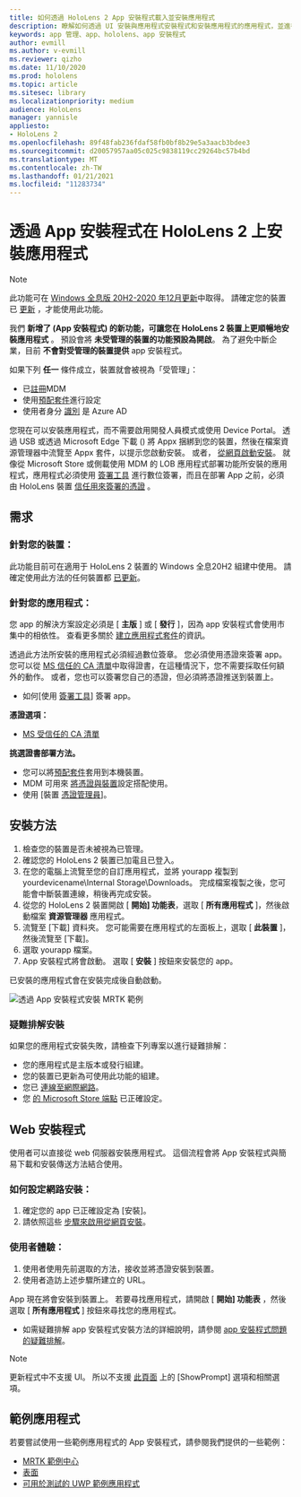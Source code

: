 ```yaml
---
title: 如何透過 HoloLens 2 App 安裝程式載入並安裝應用程式
description: 瞭解如何透過 UI 安裝與應用程式安裝程式和安裝應用程式的應用程式，並進行疑難排解。
keywords: app 管理、app、hololens、app 安裝程式
author: evmill
ms.author: v-evmill
ms.reviewer: qizho
ms.date: 11/10/2020
ms.prod: hololens
ms.topic: article
ms.sitesec: library
ms.localizationpriority: medium
audience: HoloLens
manager: yannisle
appliesto:
- HoloLens 2
ms.openlocfilehash: 89f48fab236fdaf58fb0bf8b29e5a3aacb3bdee3
ms.sourcegitcommit: d20057957aa05c025c9838119cc29264bc57b4bd
ms.translationtype: MT
ms.contentlocale: zh-TW
ms.lasthandoff: 01/21/2021
ms.locfileid: "11283734"
---
```

# 透過 App 安裝程式在 HoloLens 2 上安裝應用程式

> [!NOTE]
> 此功能可在 [Windows 全息版 20H2-2020 年12月更新](hololens-release-notes.md)中取得。 請確定您的裝置已 [更新](hololens-update-hololens.md) ，才能使用此功能。

我們 **新增了 (App 安裝程式) 的新功能，可讓您在 HoloLens 2 裝置上更順暢地安裝應用程式** 。 預設會將 **未受管理的裝置的功能預設為開啟**。 為了避免中斷企業，目前 **不會對受管理的裝置提供** app 安裝程式。  

如果下列 **任一** 條件成立，裝置就會被視為「受管理」：

- 已[註冊](hololens-enroll-mdm.md)MDM
- 使用[預配套件](hololens-provisioning.md)進行設定
- 使用者身分 [識別](hololens-identity.md) 是 Azure AD

您現在可以安裝應用程式，而不需要啟用開發人員模式或使用 Device Portal。  透過 USB 或透過 Microsoft Edge 下載 () 將 Appx 捆綁到您的裝置，然後在檔案資源管理器中流覽至 Appx 套件，以提示您啟動安裝。  或者， [從網頁啟動安裝](https://docs.microsoft.com/windows/msix/app-installer/installing-windows10-apps-web)。  就像從 Microsoft Store 或側載使用 MDM 的 LOB 應用程式部署功能所安裝的應用程式，應用程式必須使用 [簽署工具](https://docs.microsoft.com/windows/win32/appxpkg/how-to-sign-a-package-using-signtool) 進行數位簽署，而且在部署 App 之前，必須由 HoloLens 裝置 [信任用來簽署的憑證](https://docs.microsoft.com/windows/win32/appxpkg/how-to-sign-a-package-using-signtool#security-considerations) 。

## 需求

### 針對您的裝置：

 此功能目前可在適用于 HoloLens 2 裝置的 Windows 全息20H2 組建中使用。 請確定使用此方法的任何裝置都 [已更新](hololens-update-hololens.md)。

### 針對您的應用程式： 
您 app 的解決方案設定必須是 [ **主版** ] 或 [ **發行** ]，因為 app 安裝程式會使用市集中的相依性。 查看更多關於 [建立應用程式套件](https://docs.microsoft.com/windows/msix/app-installer/create-appinstallerfile-vs)的資訊。

透過此方法所安裝的應用程式必須經過數位簽章。 您必須使用憑證來簽署 app。 您可以從 [MS 信任的 CA 清單](https://ccadb-public.secure.force.com/microsoft/IncludedCACertificateReportForMSFT)中取得證書，在這種情況下，您不需要採取任何額外的動作。 或者，您也可以簽署您自己的憑證，但必須將憑證推送到裝置上。

- 如何[使用 [簽署工具](https://docs.microsoft.com/windows/win32/appxpkg/how-to-sign-a-package-using-signtool)] 簽署 app。

**憑證選項：**

- [MS 受信任的 CA 清單](https://ccadb-public.secure.force.com/microsoft/IncludedCACertificateReportForMSFT)

**挑選證書部署方法。**

- 您可以將[預配套件](hololens-provisioning.md)套用到本機裝置。
- MDM 可用來 [將憑證與裝置](https://docs.microsoft.com/mem/intune/protect/certificates-configure)設定搭配使用。
- 使用 [裝置 [憑證管理員](certificate-manager.md)]。

## 安裝方法

1. 檢查您的裝置是否未被視為已管理。
1. 確認您的 HoloLens 2 裝置已加電且已登入。
1. 在您的電腦上流覽至您的自訂應用程式，並將 yourapp 複製到 yourdevicename\Internal Storage\Downloads。
    完成檔案複製之後，您可能會中斷裝置連線，稍後再完成安裝。
1. 從您的 HoloLens 2 裝置開啟 [ **開始] 功能表**，選取 [ **所有應用程式** ]，然後啟動檔案 **資源管理器** 應用程式。
1. 流覽至 [下載] 資料夾。 您可能需要在應用程式的左面板上，選取 [ **此裝置** ]，然後流覽至 [下載]。
1. 選取 yourapp 檔案。
1. App 安裝程式將會啟動。 選取 [ **安裝** ] 按鈕來安裝您的 app。

已安裝的應用程式會在安裝完成後自動啟動。

![透過 App 安裝程式安裝 MRTK 範例](images/hololens-app-installer-picture.jpg)

### 疑難排解安裝

如果您的應用程式安裝失敗，請檢查下列專案以進行疑難排解：

- 您的應用程式是主版本或發行組建。
- 您的裝置已更新為可使用此功能的組建。
- 您已 [連線至網際網路](hololens-network.md)。
- 您 [的 Microsoft Store 端點](hololens-offline.md) 已正確設定。  

## Web 安裝程式

使用者可以直接從 web 伺服器安裝應用程式。 這個流程會將 App 安裝程式與簡易下載和安裝傳送方法結合使用。

### 如何設定網路安裝：

1. 確定您的 app 已正確設定為 [安裝]。
1. 請依照這些 [步驟來啟用從網頁安裝](https://docs.microsoft.com/windows/msix/app-installer/installing-windows10-apps-web#how-to-enable-this-on-a-webpage)。

### 使用者體驗：

1. 使用者使用先前選取的方法，接收並將憑證安裝到裝置。
1. 使用者造訪上述步驟所建立的 URL。

App 現在將會安裝到裝置上。 若要尋找應用程式，請開啟 [ **開始] 功能表** ，然後選取 [ **所有應用程式** ] 按鈕來尋找您的應用程式。

- 如需疑難排解 app 安裝程式安裝方法的詳細說明，請參閱 [app 安裝程式問題的疑難排解](https://docs.microsoft.com/windows/msix/app-installer/troubleshoot-appinstaller-issues)。

> [!NOTE]
> 更新程式中不支援 UI。 所以不支援 [此頁面](https://docs.microsoft.com/windows/msix/app-installer/update-settings) 上的 [ShowPrompt] 選項和相關選項。

## 範例應用程式

若要嘗試使用一些範例應用程式的 App 安裝程式，請參閱我們提供的一些範例：

- [MRTK 範例中心](https://microsoft.github.io/MixedRealityToolkit-Unity/Documentation/README_ExampleHub.html)
- [表面](https://docs.microsoft.com/windows/mixed-reality/develop/unity/sampleapp-surfaces)
- [可用於測試的 UWP 範例應用程式](https://github.com/microsoft/Windows-universal-samples/tree/master/Samples)
